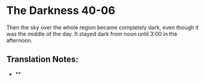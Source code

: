 The Darkness 40-06
====================


Then the sky over the whole region became completely dark, even though
it was the middle of the day. It stayed dark from noon until 3:00 in
the afternoon.

Translation Notes:
------------------

-   **

